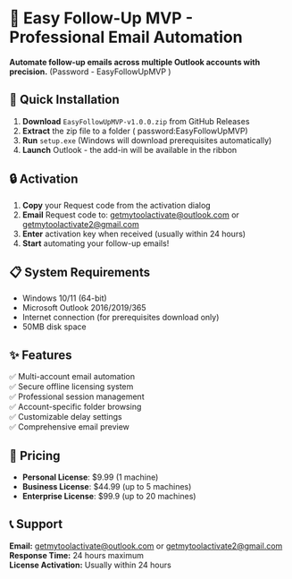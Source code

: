 # 📧 Easy Follow-Up MVP - Professional Email Automation

**Automate follow-up emails across multiple Outlook accounts with precision.**
(Password - EasyFollowUpMVP )
## 🚀 Quick Installation

1. **Download** `EasyFollowUpMVP-v1.0.0.zip` from GitHub Releases
2. **Extract** the zip file to a folder ( password:EasyFollowUpMVP)
3. **Run** `setup.exe` (Windows will download prerequisites automatically)
4. **Launch** Outlook - the add-in will be available in the ribbon

## 🔒 Activation

1. **Copy** your Request code from the activation dialog
2. **Email** Request code to: getmytoolactivate@outlook.com or getmytoolactivate2@gmail.com
3. **Enter** activation key when received (usually within 24 hours)
4. **Start** automating your follow-up emails!

## 📋 System Requirements

- Windows 10/11 (64-bit)
- Microsoft Outlook 2016/2019/365
- Internet connection (for prerequisites download only)
- 50MB disk space

## ✨ Features

✅ Multi-account email automation  
✅ Secure offline licensing system  
✅ Professional session management  
✅ Account-specific folder browsing  
✅ Customizable delay settings  
✅ Comprehensive email preview  

## 💼 Pricing

- **Personal License**: $9.99 (1 machine)
- **Business License**: $44.99 (up to 5 machines)
- **Enterprise License**: $99.9 (up to 20 machines)

## 📞 Support

**Email:** getmytoolactivate@outlook.com or getmytoolactivate2@gmail.com  
**Response Time:** 24 hours maximum  
**License Activation:** Usually within 24 hours
